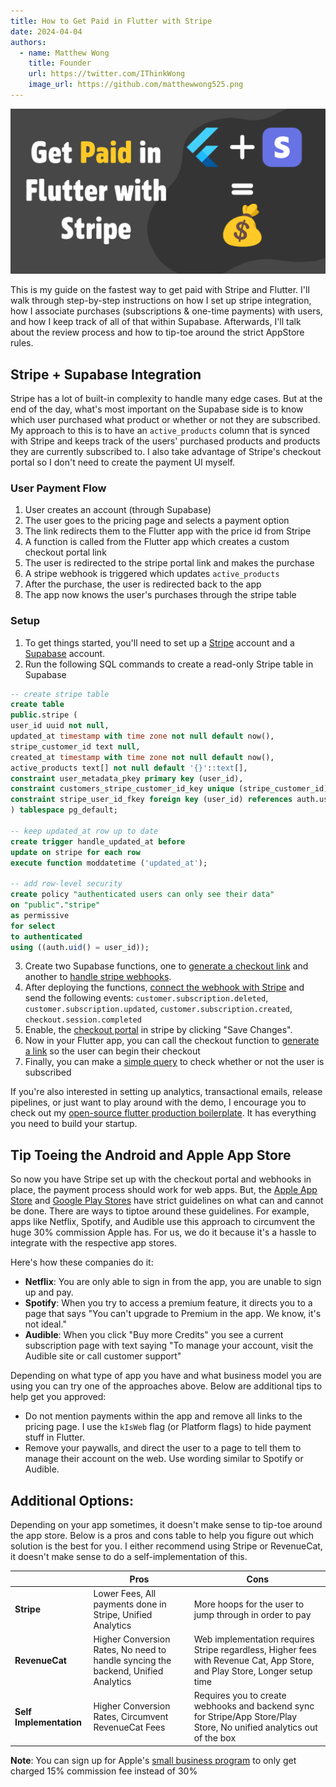 ```yaml
---
title: How to Get Paid in Flutter with Stripe
date: 2024-04-04
authors:
  - name: Matthew Wong
    title: Founder
    url: https://twitter.com/IThinkWong
    image_url: https://github.com/matthewwong525.png
---
```

![flutter-stripe-banner](assets/flutter-stripe-banner.png)

This is my guide on the fastest way to get paid with Stripe and Flutter. I'll walk through step-by-step instructions on how I set up stripe integration, how I associate purchases (subscriptions & one-time payments) with users, and how I keep track of all of that within Supabase. Afterwards, I'll talk about the review process and how to tip-toe around the strict AppStore rules. 

<!-- truncate -->

## Stripe + Supabase Integration

Stripe has a lot of built-in complexity to handle many edge cases. But at the end of the day, what's most important on the Supabase side is to know which user purchased what product or whether or not they are subscribed. My approach to this is to have an `active_products` column that is synced with Stripe and keeps track of the users' purchased products and products they are currently subscribed to. I also take advantage of Stripe's checkout portal so I don't need to create the payment UI myself.
### User Payment Flow
1. User creates an account (through Supabase)
2. The user goes to the pricing page and selects a payment option
3. The link redirects them to the Flutter app with the price id from Stripe
4. A function is called from the Flutter app which creates a custom checkout portal link
5. The user is redirected to the stripe portal link and makes the purchase
6. A stripe webhook is triggered which updates `active_products`
7. After the purchase, the user is redirected back to the app
8. The app now knows the user's purchases through the stripe table
### Setup
1. To get things started, you'll need to set up a [Stripe](https://stripe.com/en-ca) account and a [Supabase](https://supabase.com/) account. 
2. Run the following SQL commands to create a read-only Stripe table in Supabase
```sql
-- create stripe table
create table
public.stripe (
user_id uuid not null,
updated_at timestamp with time zone not null default now(),
stripe_customer_id text null,
created_at timestamp with time zone not null default now(),
active_products text[] not null default '{}'::text[],
constraint user_metadata_pkey primary key (user_id),
constraint customers_stripe_customer_id_key unique (stripe_customer_id),
constraint stripe_user_id_fkey foreign key (user_id) references auth.users (id) on delete cascade
) tablespace pg_default;

-- keep updated_at row up to date
create trigger handle_updated_at before
update on stripe for each row
execute function moddatetime ('updated_at');

-- add row-level security
create policy "authenticated users can only see their data"
on "public"."stripe"
as permissive
for select
to authenticated
using ((auth.uid() = user_id));
```
3. Create two Supabase functions, one to [generate a checkout link](https://github.com/devtodollars/startup-boilerplate/blob/main/supabase/functions/get_stripe_url/index.ts) and another to [handle stripe webhooks](https://github.com/devtodollars/startup-boilerplate/blob/main/supabase/functions/stripe_webhook/index.ts).
4. After deploying the functions, [connect the webhook with Stripe](https://docs.stripe.com/webhooks#add-a-webhook-endpoint) and send the following events: `customer.subscription.deleted`, `customer.subscription.updated`, `customer.subscription.created`, `checkout.session.completed`
5. Enable, the [checkout portal](https://dashboard.stripe.com/settings/billing/portal) in stripe by clicking "Save Changes".
6. Now in your Flutter app, you can call the checkout function to [generate a link](https://github.com/devtodollars/startup-boilerplate/blob/main/flutter/lib/services/auth_notifier.dart#L105) so the user can begin their checkout
7. Finally, you can make a [simple query](https://github.com/devtodollars/startup-boilerplate/blob/main/flutter/lib/services/auth_notifier.dart#L57) to check whether or not the user is subscribed

If you're also interested in setting up analytics, transactional emails, release pipelines, or just want to play around with the demo, I encourage you to check out my [open-source flutter production boilerplate](https://github.com/devtodollars/startup-boilerplate). It has everything you need to build your startup.
## Tip Toeing the Android and Apple App Store
So now you have Stripe set up with the checkout portal and webhooks in place, the payment process should work for web apps. But, the [Apple App Store](https://developer.apple.com/app-store/review/guidelines/#in-app-purchase) and [Google Play Stores](https://support.google.com/googleplay/android-developer/answer/10281818?hl=en#zippy=%2Ccan-i-distribute-my-app-on-other-android-app-stores-or-my-website) have strict guidelines on what can and cannot be done. There are ways to tiptoe around these guidelines. For example, apps like Netflix, Spotify, and Audible use this approach to circumvent the huge 30% commission Apple has. For us, we do it because it's a hassle to integrate with the respective app stores. 

Here's how these companies do it:
- **Netflix**: You are only able to sign in from the app, you are unable to sign up and pay.
- **Spotify**: When you try to access a premium feature, it directs you to a page that says "You can't upgrade to Premium in the app. We know, it's not ideal."
- **Audible**: When you click "Buy more Credits" you see a current subscription page with text saying "To manage your account, visit the Audible site or call customer support"

Depending on what type of app you have and what business model you are using you can try one of the approaches above. Below are additional tips to help get you approved:
- Do not mention payments within the app and remove all links to the pricing page. I use the `kIsWeb` flag (or Platform flags) to hide payment stuff in Flutter.
- Remove your paywalls, and direct the user to a page to tell them to manage their account on the web. Use wording similar to Spotify or Audible. 

## Additional Options:
Depending on your app sometimes, it doesn't make sense to tip-toe around the app store. Below is a pros and cons table to help you figure out which solution is the best for you. I either recommend using Stripe or RevenueCat, it doesn't make sense to do a self-implementation of this.

|                         | Pros                                                                              | Cons                                                                                                                      |
| ----------------------- | --------------------------------------------------------------------------------- | ------------------------------------------------------------------------------------------------------------------------- |
| **Stripe**              | Lower Fees, All payments done in Stripe, Unified Analytics                        | More hoops for the user to jump through in order to pay                                                                   |
| **RevenueCat**          | Higher Conversion Rates, No need to handle syncing the backend, Unified Analytics | Web implementation requires Stripe regardless, Higher fees with Revenue Cat, App Store, and Play Store, Longer setup time |
| **Self Implementation** | Higher Conversion Rates, Circumvent RevenueCat Fees                               | Requires you to create webhooks and backend sync for Stripe/App Store/Play Store, No unified analytics out of the box     |


**Note**: You can sign up for Apple's [small business program](https://developer.apple.com/app-store/small-business-program/) to only get charged 15% commission fee instead of 30%
